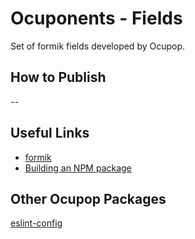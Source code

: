 # Ocuponents - Fields
Set of formik fields developed by Ocupop.

## How to Publish
--

## Useful Links
- [formik](#)
- [Building an NPM package](https://onderonur.netlify.app/blog/creating-a-typescript-library-with-vite/)

## Other Ocupop Packages
[eslint-config](#)